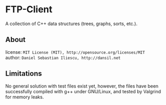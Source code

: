 FTP-Client
================

A collection of C++ data structures (trees, graphs, sorts, etc.).

About
------------------

license: `MIT License (MIT), http://opensource.org/licenses/MIT`  
author: `Daniel Sebastian Iliescu, http://dansil.net`  

Limitations
------------------

No general solution with test files exist yet, however, the files have been successfully compiled with g++ under GNU/Linux, and tested by Valgrind for memory leaks.
